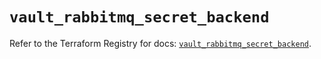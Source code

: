 # `vault_rabbitmq_secret_backend`

Refer to the Terraform Registry for docs: [`vault_rabbitmq_secret_backend`](https://registry.terraform.io/providers/hashicorp/vault/4.1.0/docs/resources/rabbitmq_secret_backend).
